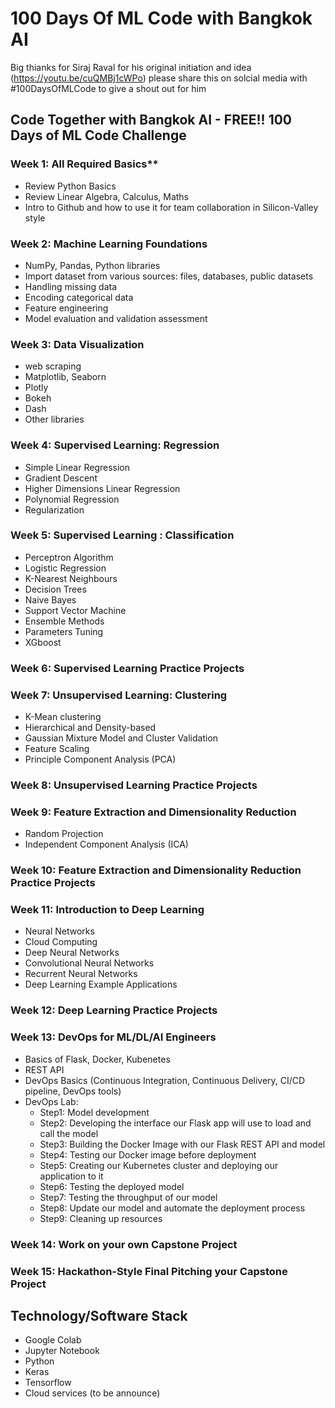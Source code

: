 # 100 Days Of ML Code with Bangkok AI

Big thianks for Siraj Raval for his original initiation and idea (https://youtu.be/cuQMBj1cWPo)
please share this on solcial media with #100DaysOfMLCode to give a shout out for him


## Code Together with Bangkok AI - FREE!! 100 Days of ML Code Challenge

### Week 1: All Required Basics**

- Review Python Basics
- Review Linear Algebra, Calculus, Maths
- Intro to Github and how to use it for team collaboration in Silicon-Valley style

###  Week 2: Machine Learning Foundations

- NumPy, Pandas, Python libraries
- Import dataset from various sources: files, databases, public datasets
- Handling missing data
- Encoding categorical data
- Feature engineering
- Model evaluation and validation assessment

### Week 3:  Data Visualization
- web scraping
- Matplotlib, Seaborn
- Plotly
- Bokeh
- Dash
- Other libraries

### Week 4:  Supervised Learning: Regression

- Simple Linear Regression
- Gradient Descent
- Higher Dimensions Linear Regression
- Polynomial Regression
- Regularization

### Week 5:  Supervised Learning : Classification

- Perceptron Algorithm
- Logistic Regression
- K-Nearest Neighbours
- Decision Trees
- Naive Bayes
- Support Vector Machine
- Ensemble Methods
- Parameters Tuning
- XGboost

### Week 6: Supervised Learning Practice Projects

### Week 7: Unsupervised Learning: Clustering

- K-Mean clustering
- Hierarchical and Density-based
- Gaussian Mixture Model and Cluster Validation
- Feature Scaling
- Principle Component Analysis (PCA)

### Week 8: Unsupervised Learning Practice Projects

### Week 9:  Feature Extraction and Dimensionality Reduction

- Random Projection
- Independent Component Analysis (ICA)

### Week 10:  Feature Extraction and Dimensionality Reduction Practice Projects

### Week 11:  Introduction to Deep Learning

- Neural Networks
- Cloud Computing
- Deep Neural Networks
- Convolutional Neural Networks
- Recurrent Neural Networks
- Deep Learning Example Applications

### Week 12:  Deep Learning Practice Projects

### Week 13:  DevOps for ML/DL/AI Engineers

- Basics of Flask, Docker, Kubenetes
- REST API
- DevOps Basics (Continuous Integration, Continuous Delivery, CI/CD pipeline, DevOps tools)
- DevOps Lab:
    - Step1: Model development
    - Step2: Developing the interface our Flask app will use to load and call the model
    - Step3: Building the Docker Image with our Flask REST API and model
    - Step4: Testing our Docker image before deployment
    - Step5: Creating our Kubernetes cluster and deploying our application to it
    - Step6: Testing the deployed model
    - Step7: Testing the throughput of our model
    - Step8: Update our model and automate the deployment process
    - Step9: Cleaning up resources

### Week 14:  Work on your own Capstone Project

### Week 15:  Hackathon-Style Final Pitching your Capstone Project

## Technology/Software Stack

- Google Colab
- Jupyter Notebook
- Python
- Keras
- Tensorflow
- Cloud services (to be announce)


